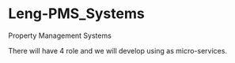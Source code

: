 # Leng-PMS_Systems
Property Management Systems

There will have 4 role and we will develop using as micro-services.
